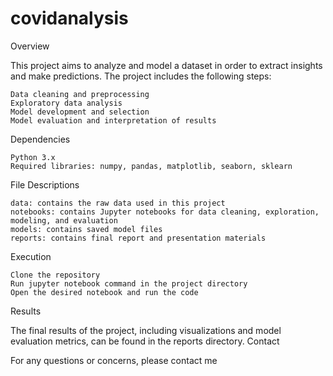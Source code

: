 # covidanalysis
Overview

This project aims to analyze and model a dataset in order to extract insights and make predictions. The project includes the following steps:

    Data cleaning and preprocessing
    Exploratory data analysis
    Model development and selection
    Model evaluation and interpretation of results

Dependencies

    Python 3.x
    Required libraries: numpy, pandas, matplotlib, seaborn, sklearn

File Descriptions

    data: contains the raw data used in this project
    notebooks: contains Jupyter notebooks for data cleaning, exploration, modeling, and evaluation
    models: contains saved model files
    reports: contains final report and presentation materials

Execution

    Clone the repository
    Run jupyter notebook command in the project directory
    Open the desired notebook and run the code

Results

The final results of the project, including visualizations and model evaluation metrics, can be found in the reports directory.
Contact

For any questions or concerns, please contact me